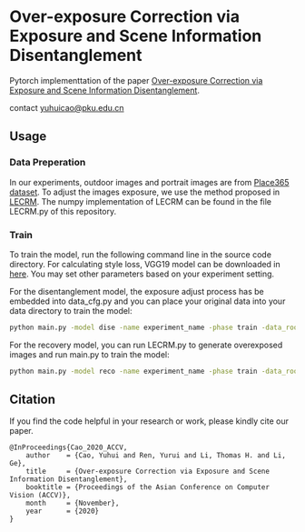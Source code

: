 # Over-exposure Correction via Exposure and Scene Information Disentanglement

Pytorch implementtation of the paper [Over-exposure Correction via Exposure and Scene Information Disentanglement](https://openaccess.thecvf.com/content/ACCV2020/papers/Cao_Over-exposure_Correction_via_Exposure_and_Scene_Information_Disentanglement_ACCV_2020_paper.pdf).

contact yuhuicao@pku.edu.cn

## Usage 

### Data Preperation

In our experiments, outdoor images and portrait images are from [Place365 dataset](http://places2.csail.mit.edu/download.html). To adjust the images exposure, we use the method proposed in [LECRM](https://openaccess.thecvf.com/content_ICCV_2017_workshops/papers/w43/Ying_A_New_Low-Light_ICCV_2017_paper.pdf). The numpy implementation of LECRM can be found in the file LECRM.py of this repository.

### Train 

To train the model, run the following command line in the source code directory. For calculating style loss, VGG19 model can be downloaded in [here](https://download.pytorch.org/models/vgg19-dcbb9e9d.pth). You may set other parameters based on your experiment setting.

For the disentanglement model, the exposure adjust process has be embedded into data_cfg.py and you can place your original data into your data directory to train the model:
```bash
python main.py -model dise -name experiment_name -phase train -data_root yourdataroot --dir_in yourdatadir    
```

For the recovery model, you can run LECRM.py to generate overexposed images and run main.py to train the model:
```bash
python main.py -model reco -name experiment_name -phase train -data_root yourdataroot --dir_in overdir --dir_gt gtdir   
```

## Citation

If you find the code helpful in your research or work, please kindly cite our paper.

```
@InProceedings{Cao_2020_ACCV,
    author    = {Cao, Yuhui and Ren, Yurui and Li, Thomas H. and Li, Ge},
    title     = {Over-exposure Correction via Exposure and Scene Information Disentanglement},
    booktitle = {Proceedings of the Asian Conference on Computer Vision (ACCV)},
    month     = {November},
    year      = {2020}
}
```